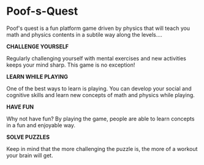 # Poof-s-Quest
Poof's quest is a fun platform game driven by physics that will teach you math and physics contents in a subtile way along the levels....

__CHALLENGE YOURSELF__

Regularly challenging yourself with mental exercises and new activities keeps your mind sharp. This game is no exception!

__LEARN WHILE PLAYING__

One of the best ways to learn is playing. You can develop your social and cognitive skills and learn new concepts of math and physics while playing.

__HAVE FUN__

Why not have fun? By playing the game, people are able to learn concepts in a fun and enjoyable way.

__SOLVE PUZZLES__

Keep in mind that the more challenging the puzzle is, the more of a workout your brain will get.
